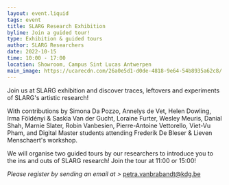 ```yaml
---
layout: event.liquid
tags: event
title: SLARG Research Exhibition
byline: Join a guided tour!
type: Exhibition & guided tours
author: SLARG Researchers
date: 2022-10-15
time: 10:00 - 17:00
location: Showroom, Campus Sint Lucas Antwerpen
main_image: https://ucarecdn.com/26a0e5d1-d0de-4818-9e64-54b8935a62c8/
---
```

Join us at SLARG exhibition and discover traces, leftovers and experiments of SLARG's artistic research!

With contributions by Simona Da Pozzo, Annelys de Vet, Helen Dowling, Irma Földényi & Saskia Van der Gucht, Loraine Furter, Wesley Meuris, Danial Shah, Marnie Slater, Robin Vanbesien, Pierre-Antoine Vettorello, Viet-Vu Pham, and Digital Master students attending Frederik De Bleser & Lieven Menschaert's workshop.

We will organise two guided tours by our researchers to introduce you to the ins and outs of SLARG research! Join the tour at 11:00 or 15:00! 

*Please register by sending an email at >* petra.vanbrabandt@kdg.be